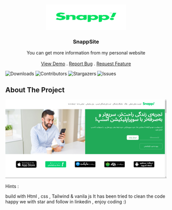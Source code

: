 <br/>
<p align="center">
  <a href="https://snapp-site.vercel.app/">
    <img src="assets\Untitled2.png" alt="Logo" width="250" height="80">
  </a>

  <h3 align="center">SnappSite</h3>

  <p align="center">
    You can get more information from my personal website
    <br/>
    <br/>
    <a href="https://snapp-site.vercel.app/">View Demo</a>
    .
    <a href="https://snapp-site.vercel.app/issues">Report Bug</a>
    .
    <a href="https://snapp-site.vercel.app/issues">Request Feature</a>
  </p>
</p>

![Downloads](https://img.shields.io/github/downloads/arshiafarrokhi/BitCoinLivePrice/total) ![Contributors](https://img.shields.io/github/contributors/arshiafarrokhi/BitCoinLivePrice?color=dark-green) ![Stargazers](https://img.shields.io/github/stars/arshiafarrokhi/BitCoinLivePrice?style=social) ![Issues](https://img.shields.io/github/issues/arshiafarrokhi/BitCoinLivePrice) 

## About The Project

<img src="assets\Untitled.png" alt="about">

Hints :

build with Html , css , Tailwind & vanila js
It has been tried to clean the code
happy we with star and follow in linkedin , enjoy coding :)



